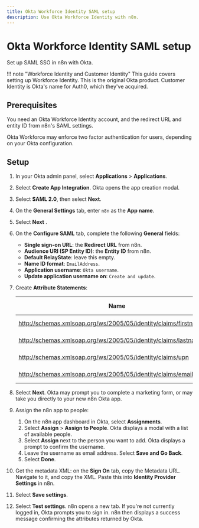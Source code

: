 ```yaml
---
title: Okta Workforce Identity SAML setup
description: Use Okta Workforce Identity with n8n.
---
```


# Okta Workforce Identity SAML setup

Set up SAML SSO in n8n with Okta.

!!! note "Workforce Identity and Customer Identity"
	This guide covers setting up Workforce Identity. This is the original Okta product. Customer Identity is Okta's name for Auth0, which they've acquired.

## Prerequisites

You need an Okta Workforce Identity account, and the redirect URL and entity ID from n8n's SAML settings.

Okta Workforce may enforce two factor authentication for users, depending on your Okta configuration.

## Setup

1. In your Okta admin panel, select **Applications** > **Applications**.
1. Select **Create App Integration**. Okta opens the app creation modal.
1. Select **SAML 2.0**, then select **Next**.
1. On the **General Settings** tab, enter `n8n` as the **App name**. 
1. Select **Next** .
1. On the **Configure SAML** tab, complete the following **General** fields:
	* **Single sign-on URL**: the **Redirect URL** from n8n.
	* **Audience URI (SP Entity ID)**: the **Entity ID** from n8n.
	* **Default RelayState**: leave this empty.
	* **Name ID format**: `EmailAddress`.
	* **Application username**: `Okta username`.
	* **Update application username on**: `Create and update`.
1. Create **Attribute Statements**:
	
	| **Name** | **Name format** | **Value** |
	| -------- | --------------- | --------- |
	| http://schemas.xmlsoap.org/ws/2005/05/identity/claims/firstname | URI Reference | user.firstName |
	| http://schemas.xmlsoap.org/ws/2005/05/identity/claims/lastname | URI Reference | user.lastName |
	| http://schemas.xmlsoap.org/ws/2005/05/identity/claims/upn | URI Reference | user.login |
	| http://schemas.xmlsoap.org/ws/2005/05/identity/claims/emailaddress | URI Reference | user.email |
	
1. Select **Next**. Okta may prompt you to complete a marketing form, or may take you directly to your new n8n Okta app.
1. Assign the n8n app to people:
	1. On the n8n app dashboard in Okta, select **Assignments**.
	1. Select **Assign** > **Assign to People**. Okta displays a modal with a list of available people.
	1. Select **Assign** next to the person you want to add. Okta displays a prompt to confirm the username.
	1. Leave the username as email address. Select **Save and Go Back**.
	1. Select **Done**.
1. Get the metadata XML: on the **Sign On** tab, copy the Metadata URL. Navigate to it, and copy the XML. Paste this into **Identity Provider Settings** in n8n.
1. Select **Save settings**.
1. Select **Test settings**. n8n opens a new tab. If you're not currently logged in, Okta prompts you to sign in. n8n then displays a success message confirming the attributes returned by Okta.


